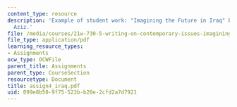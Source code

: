 ```yaml
---
content_type: resource
description: 'Example of student work: "Imagining the Future in Iraq" by Abdulbasier
  Aziz.'
file: /media/courses/21w-730-5-writing-on-contemporary-issues-imagining-the-future-fall-2007/099e8b509f75523bb20e2cfd2a7d7921_assign4_iraq.pdf
file_type: application/pdf
learning_resource_types:
- Assignments
ocw_type: OCWFile
parent_title: Assignments
parent_type: CourseSection
resourcetype: Document
title: assign4_iraq.pdf
uid: 099e8b50-9f75-523b-b20e-2cfd2a7d7921
---
```

